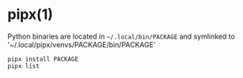 # pipx(1)

Python binaries are located in `~/.local/bin/PACKAGE` and symlinked to '~/.local/pipx/venvs/PACKAGE/bin/PACKAGE'

    pipx install PACKAGE
    pipx list
